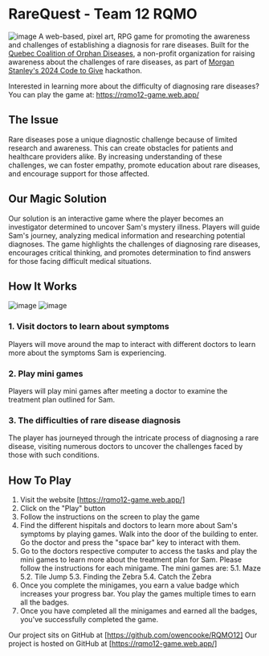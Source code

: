 # RareQuest - Team 12 RQMO
![image](https://github.com/owencooke/RareQuest/assets/90405643/3affcb12-13aa-40d4-bec1-66d384762898)
A web-based, pixel art, RPG game for promoting the awareness and challenges of establishing a diagnosis for rare diseases. Built for the [Quebec Coalition of Orphan Diseases](https://rqmo.org/mission/), a non-profit organization for raising awareness about the challenges of rare diseases, as part of [Morgan Stanley's 2024 Code to Give](https://codetogive.bemyapp.com/#/event) hackathon.  

Interested in learning more about the difficulty of diagnosing rare diseases? You can play the game at: https://rqmo12-game.web.app/

## The Issue

Rare diseases pose a unique diagnostic challenge because of limited research and awareness. This can create obstacles for patients and healthcare providers alike. By increasing understanding of these challenges, we can foster empathy, promote education about rare diseases, and encourage support for those affected.

## Our Magic Solution

Our solution is an interactive game where the player becomes an investigator determined to uncover Sam's mystery illness. Players will guide Sam's journey, analyzing medical information and researching potential diagnoses.  The game highlights the challenges of diagnosing rare diseases, encourages critical thinking, and promotes determination to find answers for those facing difficult medical situations.

## How It Works
![image](https://github.com/owencooke/RareQuest/assets/90405643/e7c6bf87-832f-4112-9487-f71bfb125029)
![image](https://github.com/owencooke/RareQuest/assets/90405643/883b5f9f-bb2e-4b9f-a8b9-e8d762197ad6)

### 1. Visit doctors to learn about symptoms

Players will move around the map to interact with different doctors to learn more about the symptoms Sam is experiencing.

### 2. Play mini games

Players will play mini games after meeting a doctor to examine the treatment plan outlined for Sam.

### 3. The difficulties of rare disease diagnosis

The player has journeyed through the intricate process of diagnosing a rare disease, visiting numerous doctors to uncover the challenges faced by those with such conditions.

## How To Play

1. Visit the website [https://rqmo12-game.web.app/]
2. Click on the "Play" button
3. Follow the instructions on the screen to play the game
4. Find the different hispitals and doctors to learn more about Sam's symptoms by playing games. Walk into the door of the building to enter. Go the doctor and press the "space bar" key to interact with them.
5. Go to the doctors respective computer to access the tasks and play the mini games to learn more about the treatment plan for Sam. Please follow the instructions for each minigame. The mini games are:
5.1. Maze
5.2. Tile Jump
5.3. Finding the Zebra
5.4. Catch the Zebra
6. Once you complete the minigames, you earn a value badge which increases your progress bar. You play the games multiple times to earn all the badges.
7. Once you have completed all the minigames and earned all the badges, you've successfully completed the game.

Our project sits on GitHub at [https://github.com/owencooke/RQMO12]
Our project is hosted on GitHub at [https://rqmo12-game.web.app/]
